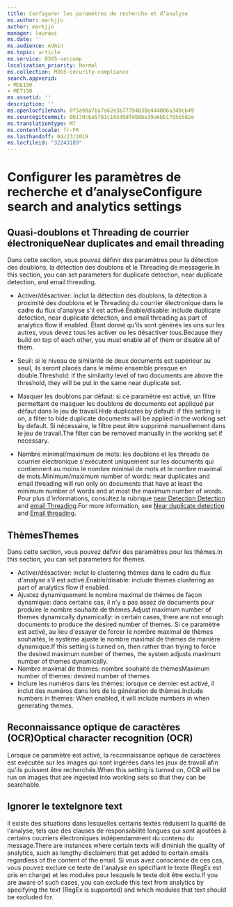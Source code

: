 ```yaml
---
title: Configurer les paramètres de recherche et d’analyse
ms.author: markjjo
author: markjjo
manager: laurawi
ms.date: ''
ms.audience: Admin
ms.topic: article
ms.service: O365-seccomp
localization_priority: Normal
ms.collection: M365-security-compliance
search.appverid:
- MOE150
- MET150
ms.assetid: ''
description: ''
ms.openlocfilehash: 0f5a98a7ba7a62e3b77794b38e444006a340cb49
ms.sourcegitcommit: 0017dc6a5f81c165d9dfd88be39a6bb17856582e
ms.translationtype: MT
ms.contentlocale: fr-FR
ms.lasthandoff: 04/23/2019
ms.locfileid: "32243189"
---
```

# <a name="configure-search-and-analytics-settings"></a><span data-ttu-id="b2513-102">Configurer les paramètres de recherche et d’analyse</span><span class="sxs-lookup"><span data-stu-id="b2513-102">Configure search and analytics settings</span></span>

## <a name="near-duplicates-and-email-threading"></a><span data-ttu-id="b2513-103">Quasi-doublons et Threading de courrier électronique</span><span class="sxs-lookup"><span data-stu-id="b2513-103">Near duplicates and email threading</span></span>

<span data-ttu-id="b2513-104">Dans cette section, vous pouvez définir des paramètres pour la détection des doublons, la détection des doublons et le Threading de messagerie.</span><span class="sxs-lookup"><span data-stu-id="b2513-104">In this section, you can set parameters for duplicate detection, near duplicate detection, and email threading.</span></span>

- <span data-ttu-id="b2513-105">Activer/désactiver: inclut la détection des doublons, la détection à proximité des doublons et le Threading du courrier électronique dans le cadre du flux d'analyse s'il est activé.</span><span class="sxs-lookup"><span data-stu-id="b2513-105">Enable/disable: include duplicate detection, near duplicate detection, and email threading as part of analytics flow if enabled.</span></span> <span data-ttu-id="b2513-106">Étant donné qu'ils sont générés les uns sur les autres, vous devez tous les activer ou les désactiver tous.</span><span class="sxs-lookup"><span data-stu-id="b2513-106">Because they build on top of each other, you must enable all of them or disable all of them.</span></span>

- <span data-ttu-id="b2513-107">Seuil: si le niveau de similarité de deux documents est supérieur au seuil, ils seront placés dans le même ensemble presque en double.</span><span class="sxs-lookup"><span data-stu-id="b2513-107">Threshold: if the similarity level of two documents are above the threshold, they will be put in the same near duplicate set.</span></span>

- <span data-ttu-id="b2513-108">Masquer les doublons par défaut: si ce paramètre est activé, un filtre permettant de masquer les doublons de documents est appliqué par défaut dans le jeu de travail.</span><span class="sxs-lookup"><span data-stu-id="b2513-108">Hide duplicates by default: if this setting is on, a filter to hide duplicate documents will be applied in the working set by default.</span></span> <span data-ttu-id="b2513-109">Si nécessaire, le filtre peut être supprimé manuellement dans le jeu de travail.</span><span class="sxs-lookup"><span data-stu-id="b2513-109">The filter can be removed manually in the working set if necessary.</span></span>

- <span data-ttu-id="b2513-110">Nombre minimal/maximum de mots: les doublons et les threads de courrier électronique s'exécutent uniquement sur les documents qui contiennent au moins le nombre minimal de mots et le nombre maximal de mots.</span><span class="sxs-lookup"><span data-stu-id="b2513-110">Minimum/maximum number of words: near duplicates and email threading will run only on documents that have at least the minimum number of words and at most the maximum number of words.</span></span>
<span data-ttu-id="b2513-111">Pour plus d'informations, consultez la rubrique [near Detection Detection](near-duplicates.md) and [email Threading](email-threading.md).</span><span class="sxs-lookup"><span data-stu-id="b2513-111">For more information, see [Near duplicate detection](near-duplicates.md) and [Email threading](email-threading.md).</span></span>

## <a name="themes"></a><span data-ttu-id="b2513-112">Thèmes</span><span class="sxs-lookup"><span data-stu-id="b2513-112">Themes</span></span>

<span data-ttu-id="b2513-113">Dans cette section, vous pouvez définir des paramètres pour les thèmes.</span><span class="sxs-lookup"><span data-stu-id="b2513-113">In this section, you can set parameters for themes.</span></span>

- <span data-ttu-id="b2513-114">Activer/désactiver: inclut le clustering thèmes dans le cadre du flux d'analyse s'il est activé.</span><span class="sxs-lookup"><span data-stu-id="b2513-114">Enable/disable: include themes clustering as part of analytics flow if enabled.</span></span>
- <span data-ttu-id="b2513-115">Ajustez dynamiquement le nombre maximal de thèmes de façon dynamique: dans certains cas, il n'y a pas assez de documents pour produire le nombre souhaité de thèmes.</span><span class="sxs-lookup"><span data-stu-id="b2513-115">Adjust maximum number of themes dynamically dynamically: in certain cases, there are not enough documents to produce the desired number of themes.</span></span> <span data-ttu-id="b2513-116">Si ce paramètre est activé, au lieu d'essayer de forcer le nombre maximal de thèmes souhaités, le système ajuste le nombre maximal de thèmes de manière dynamique.</span><span class="sxs-lookup"><span data-stu-id="b2513-116">If this setting is turned on, then rather than trying to force the desired maximum number of themes, the system adjusts maximum number of themes dynamically.</span></span>
- <span data-ttu-id="b2513-117">Nombre maximal de thèmes: nombre souhaité de thèmes</span><span class="sxs-lookup"><span data-stu-id="b2513-117">Maximum number of themes: desired number of themes</span></span>
- <span data-ttu-id="b2513-118">Inclure les numéros dans les thèmes: lorsque ce dernier est activé, il inclut des numéros dans lors de la génération de thèmes.</span><span class="sxs-lookup"><span data-stu-id="b2513-118">Include numbers in themes: When enabled, it will include numbers in when generating themes.</span></span>  

## <a name="optical-character-recognition-ocr"></a><span data-ttu-id="b2513-119">Reconnaissance optique de caractères (OCR)</span><span class="sxs-lookup"><span data-stu-id="b2513-119">Optical character recognition (OCR)</span></span>

<span data-ttu-id="b2513-120">Lorsque ce paramètre est activé, la reconnaissance optique de caractères est exécutée sur les images qui sont ingérées dans les jeux de travail afin qu'ils puissent être recherchés.</span><span class="sxs-lookup"><span data-stu-id="b2513-120">When this setting is turned on, OCR will be run on images that are ingested into working sets so that they can be searchable.</span></span>

## <a name="ignore-text"></a><span data-ttu-id="b2513-121">Ignorer le texte</span><span class="sxs-lookup"><span data-stu-id="b2513-121">Ignore text</span></span>

<span data-ttu-id="b2513-122">Il existe des situations dans lesquelles certains textes réduisent la qualité de l'analyse, tels que des clauses de responsabilité longues qui sont ajoutées à certains courriers électroniques indépendamment du contenu du message.</span><span class="sxs-lookup"><span data-stu-id="b2513-122">There are instances where certain texts will diminish the quality of analytics, such as lengthy disclaimers that get added to certain emails regardless of the content of the email.</span></span> <span data-ttu-id="b2513-123">Si vous avez conscience de ces cas, vous pouvez exclure ce texte de l'analyse en spécifiant le texte (RegEx est pris en charge) et les modules pour lesquels le texte doit être exclu.</span><span class="sxs-lookup"><span data-stu-id="b2513-123">If you are aware of such cases, you can exclude this text from analytics by specifying the text (RegEx is supported) and which modules that text should be excluded for.</span></span>